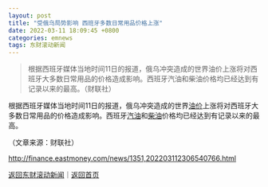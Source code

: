 ```yaml
---
layout: post
title: "受俄乌局势影响 西班牙多数日常用品价格上涨"
date: 2022-03-11 18:09:45 +0800
categories: emnews
tags: 东财滚动新闻
---
```

> 根据西班牙媒体当地时间11日的报道，俄乌冲突造成的世界油价上涨将对西班牙大多数日常用品的价格造成影响。西班牙汽油和柴油价格均已经达到有记录以来的最高。（财联社）

<p>根据西班牙媒体当地时间11日的报道，俄乌冲突造成的世界<span id="Info.392"><a href="http://data.eastmoney.com/cjsj/yjtz/default.html" class="infokey">油价</a></span>上涨将对西班牙大多数日常用品的价格造成影响。西班牙<span id="Info.3307"><a href="http://data.eastmoney.com/cjsj/oil_default.html" class="infokey">汽油</a></span>和<span id="Info.3308"><a href="http://data.eastmoney.com/cjsj/oil_default.html" class="infokey">柴油</a></span>价格均已经达到有记录以来的最高。</p><p class="em_media">（文章来源：财联社）</p>

<http://finance.eastmoney.com/news/1351,202203112306540766.html>

[返回东财滚动新闻](//finews.withounder.com/emnews/)｜[返回首页](//finews.withounder.com/)